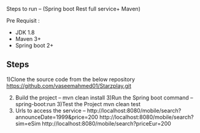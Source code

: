 Steps to run –  (Spring boot Rest full service+ Maven)

Pre Requisit :
- JDK 1.8
- Maven 3+
- Spring boot 2+

Steps 
------------
1)Clone the source code from the below repository
https://github.com/vaseemahmed01/Starzplay.git

2) Build the project –
   mvn clean install
3)Run the Spring boot command – 
   spring-boot:run
3)Test the Project
   mvn clean test
4) Urls to access the service – 
  http://localhost:8080/mobile/search?announceDate=1999&price=200
  http://localhost:8080/mobile/search?sim=eSim
  http://localhost:8080/mobile/search?priceEur=200
